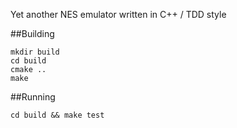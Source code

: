 Yet another NES emulator written in C++ / TDD style

##Building

~~~
mkdir build
cd build
cmake ..
make
~~~

##Running

~~~
cd build && make test
~~~